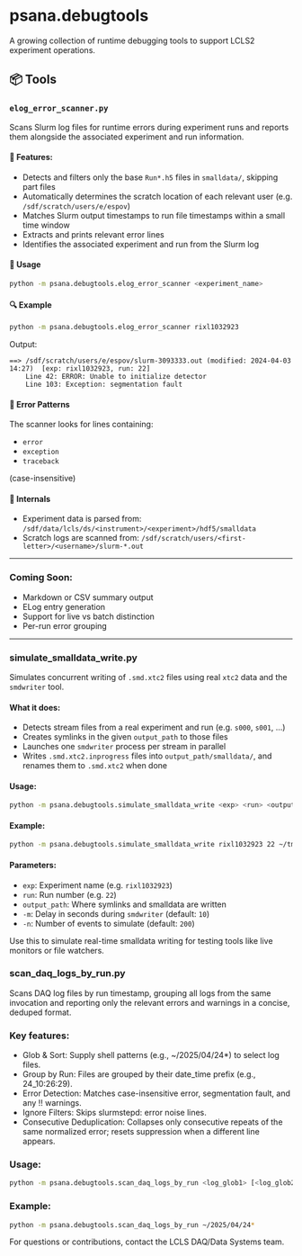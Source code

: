 # psana.debugtools

A growing collection of runtime debugging tools to support LCLS2 experiment operations.

## 📦 Tools

### `elog_error_scanner.py`

Scans Slurm log files for runtime errors during experiment runs and reports them alongside the associated experiment and run information.

#### 🔧 Features:
- Detects and filters only the base `Run*.h5` files in `smalldata/`, skipping part files
- Automatically determines the scratch location of each relevant user (e.g. `/sdf/scratch/users/e/espov`)
- Matches Slurm output timestamps to run file timestamps within a small time window
- Extracts and prints relevant error lines
- Identifies the associated experiment and run from the Slurm log

#### 🚀 Usage

```bash
python -m psana.debugtools.elog_error_scanner <experiment_name>
```

#### 🔍 Example

```bash
python -m psana.debugtools.elog_error_scanner rixl1032923
```

Output:
```
==> /sdf/scratch/users/e/espov/slurm-3093333.out (modified: 2024-04-03 14:27)  [exp: rixl1032923, run: 22]
    Line 42: ERROR: Unable to initialize detector
    Line 103: Exception: segmentation fault
```

#### 🧠 Error Patterns
The scanner looks for lines containing:
- `error`
- `exception`
- `traceback`

(case-insensitive)

#### 📁 Internals
- Experiment data is parsed from:
  `/sdf/data/lcls/ds/<instrument>/<experiment>/hdf5/smalldata`
- Scratch logs are scanned from:
  `/sdf/scratch/users/<first-letter>/<username>/slurm-*.out`

---

### Coming Soon:
- Markdown or CSV summary output
- ELog entry generation
- Support for live vs batch distinction
- Per-run error grouping

---

### simulate_smalldata_write.py

Simulates concurrent writing of `.smd.xtc2` files using real `xtc2` data and the `smdwriter` tool.

#### What it does:
- Detects stream files from a real experiment and run (e.g. `s000`, `s001`, ...)
- Creates symlinks in the given `output_path` to those files
- Launches one `smdwriter` process per stream in parallel
- Writes `.smd.xtc2.inprogress` files into `output_path/smalldata/`, and renames them to `.smd.xtc2` when done

#### Usage:
```bash
python -m psana.debugtools.simulate_smalldata_write <exp> <run> <output_path> [-m SECONDS] [-n EVENTS]
```

#### Example:
```bash
python -m psana.debugtools.simulate_smalldata_write rixl1032923 22 ~/tmp/debugtest -m 5 -n 100
```

#### Parameters:
- `exp`: Experiment name (e.g. `rixl1032923`)
- `run`: Run number (e.g. `22`)
- `output_path`: Where symlinks and smalldata are written
- `-m`: Delay in seconds during `smdwriter` (default: `10`)
- `-n`: Number of events to simulate (default: `200`)

Use this to simulate real-time smalldata writing for testing tools like live monitors or file watchers.

### scan_daq_logs_by_run.py

Scans DAQ log files by run timestamp, grouping all logs from the same invocation and reporting only the relevant errors and warnings in a concise, deduped format.

### Key features:

- Glob & Sort: Supply shell patterns (e.g., ~/2025/04/24*) to select log files.
- Group by Run: Files are grouped by their date_time prefix (e.g., 24_10:26:29).
- Error Detection: Matches case-insensitive error, segmentation fault, and any !! warnings.
- Ignore Filters: Skips slurmstepd: error noise lines.
- Consecutive Deduplication: Collapses only consecutive repeats of the same normalized error; resets suppression when a different line appears.

### Usage:
```bash
python -m psana.debugtools.scan_daq_logs_by_run <log_glob1> [<log_glob2> ...]
```
### Example:
```bash
python -m psana.debugtools.scan_daq_logs_by_run ~/2025/04/24*
```

For questions or contributions, contact the LCLS DAQ/Data Systems team.

